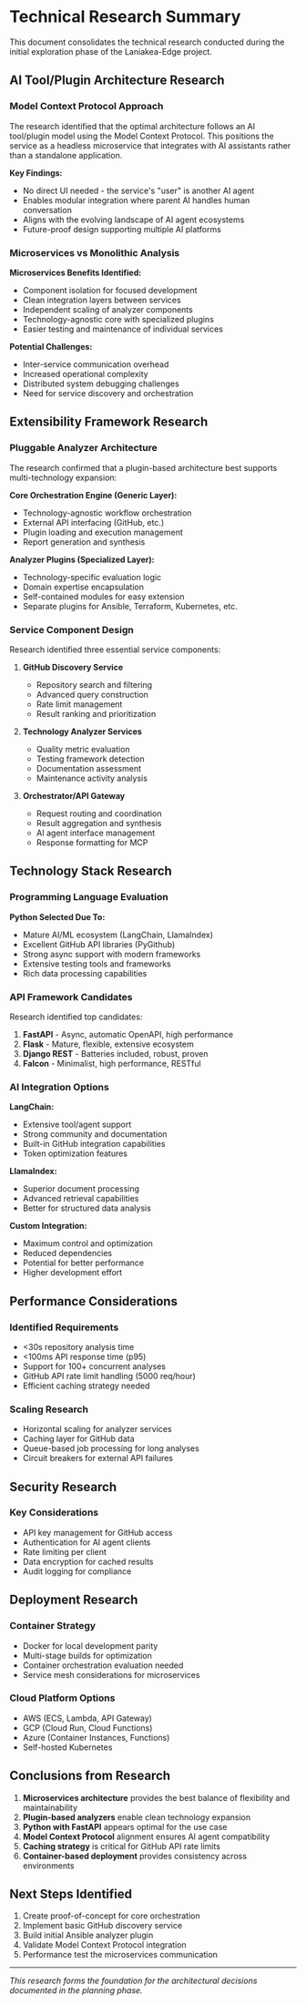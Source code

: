 # Technical Research Summary

This document consolidates the technical research conducted during the initial exploration phase of the Laniakea-Edge project.

## AI Tool/Plugin Architecture Research

### Model Context Protocol Approach

The research identified that the optimal architecture follows an AI tool/plugin model using the Model Context Protocol. This positions the service as a headless microservice that integrates with AI assistants rather than a standalone application.

**Key Findings:**
- No direct UI needed - the service's "user" is another AI agent
- Enables modular integration where parent AI handles human conversation
- Aligns with the evolving landscape of AI agent ecosystems
- Future-proof design supporting multiple AI platforms

### Microservices vs Monolithic Analysis

**Microservices Benefits Identified:**
- Component isolation for focused development
- Clean integration layers between services
- Independent scaling of analyzer components
- Technology-agnostic core with specialized plugins
- Easier testing and maintenance of individual services

**Potential Challenges:**
- Inter-service communication overhead
- Increased operational complexity
- Distributed system debugging challenges
- Need for service discovery and orchestration

## Extensibility Framework Research

### Pluggable Analyzer Architecture

The research confirmed that a plugin-based architecture best supports multi-technology expansion:

**Core Orchestration Engine (Generic Layer):**
- Technology-agnostic workflow orchestration
- External API interfacing (GitHub, etc.)
- Plugin loading and execution management
- Report generation and synthesis

**Analyzer Plugins (Specialized Layer):**
- Technology-specific evaluation logic
- Domain expertise encapsulation
- Self-contained modules for easy extension
- Separate plugins for Ansible, Terraform, Kubernetes, etc.

### Service Component Design

Research identified three essential service components:

1. **GitHub Discovery Service**
   - Repository search and filtering
   - Advanced query construction
   - Rate limit management
   - Result ranking and prioritization

2. **Technology Analyzer Services**
   - Quality metric evaluation
   - Testing framework detection
   - Documentation assessment
   - Maintenance activity analysis

3. **Orchestrator/API Gateway**
   - Request routing and coordination
   - Result aggregation and synthesis
   - AI agent interface management
   - Response formatting for MCP

## Technology Stack Research

### Programming Language Evaluation

**Python Selected Due To:**
- Mature AI/ML ecosystem (LangChain, LlamaIndex)
- Excellent GitHub API libraries (PyGithub)
- Strong async support with modern frameworks
- Extensive testing tools and frameworks
- Rich data processing capabilities

### API Framework Candidates

Research identified top candidates:
1. **FastAPI** - Async, automatic OpenAPI, high performance
2. **Flask** - Mature, flexible, extensive ecosystem
3. **Django REST** - Batteries included, robust, proven
4. **Falcon** - Minimalist, high performance, RESTful

### AI Integration Options

**LangChain:**
- Extensive tool/agent support
- Strong community and documentation
- Built-in GitHub integration capabilities
- Token optimization features

**LlamaIndex:**
- Superior document processing
- Advanced retrieval capabilities
- Better for structured data analysis

**Custom Integration:**
- Maximum control and optimization
- Reduced dependencies
- Potential for better performance
- Higher development effort

## Performance Considerations

### Identified Requirements
- <30s repository analysis time
- <100ms API response time (p95)
- Support for 100+ concurrent analyses
- GitHub API rate limit handling (5000 req/hour)
- Efficient caching strategy needed

### Scaling Research
- Horizontal scaling for analyzer services
- Caching layer for GitHub data
- Queue-based job processing for long analyses
- Circuit breakers for external API failures

## Security Research

### Key Considerations
- API key management for GitHub access
- Authentication for AI agent clients
- Rate limiting per client
- Data encryption for cached results
- Audit logging for compliance

## Deployment Research

### Container Strategy
- Docker for local development parity
- Multi-stage builds for optimization
- Container orchestration evaluation needed
- Service mesh considerations for microservices

### Cloud Platform Options
- AWS (ECS, Lambda, API Gateway)
- GCP (Cloud Run, Cloud Functions)
- Azure (Container Instances, Functions)
- Self-hosted Kubernetes

## Conclusions from Research

1. **Microservices architecture** provides the best balance of flexibility and maintainability
2. **Plugin-based analyzers** enable clean technology expansion
3. **Python with FastAPI** appears optimal for the use case
4. **Model Context Protocol** alignment ensures AI agent compatibility
5. **Caching strategy** is critical for GitHub API rate limits
6. **Container-based deployment** provides consistency across environments

## Next Steps Identified

1. Create proof-of-concept for core orchestration
2. Implement basic GitHub discovery service
3. Build initial Ansible analyzer plugin
4. Validate Model Context Protocol integration
5. Performance test the microservices communication

---

*This research forms the foundation for the architectural decisions documented in the planning phase.*